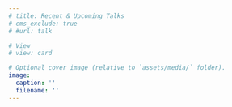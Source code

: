 ```yaml
---
# title: Recent & Upcoming Talks
# cms_exclude: true
# #url: talk

# View
# view: card

# Optional cover image (relative to `assets/media/` folder).
image:
  caption: ''
  filename: ''
---
```

